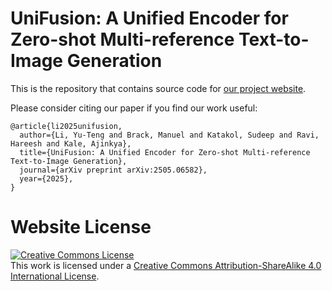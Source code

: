 # UniFusion: A Unified Encoder for Zero-shot Multi-reference Text-to-Image Generation

This is the repository that contains source code for [our project website](http://thekevinli.github.io/unifusion/).

Please consider citing our paper if you find our work useful:
```
@article{li2025unifusion,
  author={Li, Yu-Teng and Brack, Manuel and Katakol, Sudeep and Ravi, Hareesh and Kale, Ajinkya},
  title={UniFusion: A Unified Encoder for Zero-shot Multi-reference Text-to-Image Generation},
  journal={arXiv preprint arXiv:2505.06582},
  year={2025},
}
```


# Website License
<a rel="license" href="http://creativecommons.org/licenses/by-sa/4.0/"><img alt="Creative Commons License" style="border-width:0" src="https://i.creativecommons.org/l/by-sa/4.0/88x31.png" /></a><br />This work is licensed under a <a rel="license" href="http://creativecommons.org/licenses/by-sa/4.0/">Creative Commons Attribution-ShareAlike 4.0 International License</a>.
